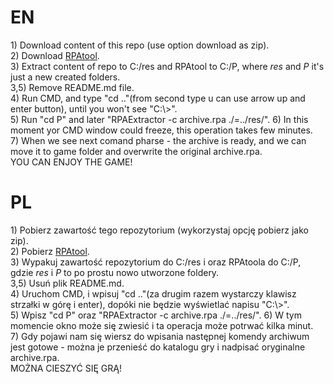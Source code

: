 <h1>EN</h1>
1) Download content of this repo (use option download as zip).<br>
2) Download <a href=https://www.youtube.com/redirect?event=video_description&v=SMjKIntGa8A&redir_token=3GXOO3D3IOs-zGdFjCVQ2b454gV8MTU4NzQ3NjM3OUAxNTg3Mzg5OTc5&q=http%3A%2F%2Fdsasmblr.com%2Frpaextractor%2FRPA%2520Extractor%2520for%2520Windows.zip>RPAtool</a>.<br>
3) Extract content of repo to C:/res and RPAtool to C:/P, where <i>res</i> and <i>P</i> it's just a new created folders.<br>
3,5) Remove README.md file.<br>
4) Run CMD, and type "cd .."(from second type u can use arrow up and enter button), until you won't see "C:\>".<br>
5) Run "cd P" and later "RPAExtractor -c archive.rpa ./=../res/".
6) In this moment yor CMD window could freeze, this operation takes few minutes.<br>
7) When we see next comand pharse - the archive is ready, and we can move it to game folder and overwrite the original archive.rpa.<BR>
YOU CAN ENJOY THE GAME!


<h1>PL</h1>
1) Pobierz zawartość tego repozytorium (wykorzystaj opcję pobierz jako zip).<br>
2) Pobierz <a href=https://www.youtube.com/redirect?event=video_description&v=SMjKIntGa8A&redir_token=3GXOO3D3IOs-zGdFjCVQ2b454gV8MTU4NzQ3NjM3OUAxNTg3Mzg5OTc5&q=http%3A%2F%2Fdsasmblr.com%2Frpaextractor%2FRPA%2520Extractor%2520for%2520Windows.zip>RPAtool</a>.<br>
3) Wypakuj zawartość repozytorium do C:/res i oraz RPAtoola do C:/P, gdzie <i>res</i> i <i>P</i> to po prostu nowo utworzone foldery.<br>
3,5) Usuń plik README.md.<br>
4) Uruchom CMD, i wpisuj "cd .."(za drugim razem wystarczy klawisz strzałki w górę i enter), dopóki nie będzie wyświetlać napisu "C:\>".<br>
5) Wpisz "cd P" oraz "RPAExtractor -c archive.rpa ./=../res/".
6) W tym momencie okno może się zwiesić i ta operacja może potrwać kilka minut.<br>
7) Gdy pojawi nam się wiersz do wpisania następnej komendy archiwum jest gotowe - można je przenieść do katalogu gry i nadpisać oryginalne archive.rpa.<BR>
MOŻNA CIESZYĆ SIĘ GRĄ!

